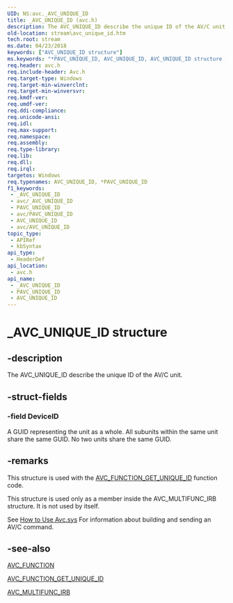 ```yaml
---
UID: NS:avc._AVC_UNIQUE_ID
title: _AVC_UNIQUE_ID (avc.h)
description: The AVC_UNIQUE_ID describe the unique ID of the AV/C unit.
old-location: stream\avc_unique_id.htm
tech.root: stream
ms.date: 04/23/2018
keywords: ["AVC_UNIQUE_ID structure"]
ms.keywords: "*PAVC_UNIQUE_ID, AVC_UNIQUE_ID, AVC_UNIQUE_ID structure [Streaming Media Devices], PAVC_UNIQUE_ID, PAVC_UNIQUE_ID structure pointer [Streaming Media Devices], _AVC_UNIQUE_ID, avc/AVC_UNIQUE_ID, avc/PAVC_UNIQUE_ID, avcref_c7dadbdc-3227-4462-b2e3-5064e8f96e1a.xml, stream.avc_unique_id"
req.header: avc.h
req.include-header: Avc.h
req.target-type: Windows
req.target-min-winverclnt: 
req.target-min-winversvr: 
req.kmdf-ver: 
req.umdf-ver: 
req.ddi-compliance: 
req.unicode-ansi: 
req.idl: 
req.max-support: 
req.namespace: 
req.assembly: 
req.type-library: 
req.lib: 
req.dll: 
req.irql: 
targetos: Windows
req.typenames: AVC_UNIQUE_ID, *PAVC_UNIQUE_ID
f1_keywords:
 - _AVC_UNIQUE_ID
 - avc/_AVC_UNIQUE_ID
 - PAVC_UNIQUE_ID
 - avc/PAVC_UNIQUE_ID
 - AVC_UNIQUE_ID
 - avc/AVC_UNIQUE_ID
topic_type:
 - APIRef
 - kbSyntax
api_type:
 - HeaderDef
api_location:
 - avc.h
api_name:
 - _AVC_UNIQUE_ID
 - PAVC_UNIQUE_ID
 - AVC_UNIQUE_ID
---
```


# _AVC_UNIQUE_ID structure


## -description

The AVC_UNIQUE_ID describe the unique ID of the AV/C unit.

## -struct-fields

### -field DeviceID

A GUID representing the unit as a whole. All subunits within the same unit share the same GUID. No two units share the same GUID.

## -remarks

This structure is used with the <a href="/windows-hardware/drivers/stream/avc-function-get-unique-id">AVC_FUNCTION_GET_UNIQUE_ID</a> function code.

This structure is used only as a member inside the AVC_MULTIFUNC_IRB structure. It is not used by itself.

See <a href="/windows-hardware/drivers/stream/using-avc-sys">How to Use Avc.sys</a> For information about building and sending an AV/C command.

## -see-also

<a href="/windows-hardware/drivers/ddi/avc/ne-avc-_tagavc_function">AVC_FUNCTION</a>



<a href="/windows-hardware/drivers/stream/avc-function-get-unique-id">AVC_FUNCTION_GET_UNIQUE_ID</a>



<a href="/windows-hardware/drivers/ddi/avc/ns-avc-_avc_multifunc_irb">AVC_MULTIFUNC_IRB</a>

